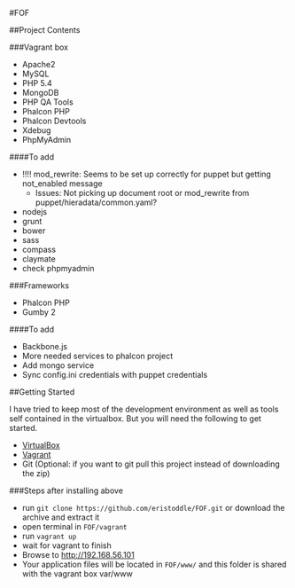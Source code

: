 #FOF

##Project Contents

###Vagrant box
- Apache2
- MySQL
- PHP 5.4
- MongoDB
- PHP QA Tools
- Phalcon PHP
- Phalcon Devtools
- Xdebug
- PhpMyAdmin

####To add
- !!!! mod_rewrite: Seems to be set up correctly for puppet but getting not_enabled message
    - Issues: Not picking up document root or mod_rewrite from puppet/hieradata/common.yaml?
- nodejs
- grunt
- bower
- sass
- compass
- claymate
- check phpmyadmin

###Frameworks
- Phalcon PHP
- Gumby 2

####To add
- Backbone.js
- More needed services to phalcon project
- Add mongo service
- Sync config.ini credentials with puppet credentials

##Getting Started

I have tried to keep most of the development environment as well as tools self contained in the virtualbox. But you will need the following to get started.

- [VirtualBox](http://virtualbox.org)
- [Vagrant](http://getvagrant.com)
- Git (Optional: if you want to git pull this project instead of downloading the zip)

###Steps after installing above

- run `git clone https://github.com/eristoddle/FOF.git` or download the archive and extract it
- open terminal in `FOF/vagrant`
- run `vagrant up`
- wait for vagrant to finish
- Browse to http://192.168.56.101
- Your application files will be located in `FOF/www/` and this folder is shared with the vagrant box var/www